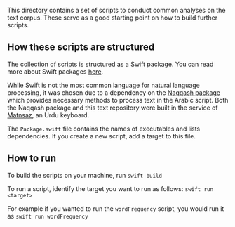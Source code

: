 This directory contains a set of scripts to conduct common analyses on the text corpus. These serve as a good starting point on how to build further scripts.

## How these scripts are structured

The collection of scripts is structured as a Swift package. You can read more about Swift packages [here](https://swift.org/package-manager/). 

While Swift is not the most common language for natural language processing, it was chosen due to a dependency on the [Naqqash package](http://github.com/zeerakahmed/naqqash) which provides necessary methods to process text in the Arabic script. Both the Naqqash package and this text repository were built in the service of [Matnsaz](https://matnsaz.net), an Urdu keyboard.

The `Package.swift` file contains the names of executables and lists dependencies. If you create a new script, add a target to this file.

## How to run

To build the scripts on your machine, run
    `swift build`

To run a script, identify the target you want to run as follows:
    `swift run <target>`

For example if you wanted to run the `wordFrequency` script, you would run it as
    `swift run wordFrequency`


